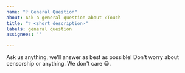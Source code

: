 ```yaml
---
name: "❔ General Question"
about: Ask a general question about xTouch
title: "❔ <short_description>"
labels: general question
assignees: ''

---
```


Ask us anything, we'll answer as best as possible! Don't worry about censorship or anything. We don't care 😀.
